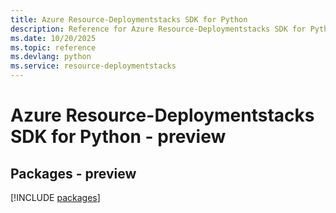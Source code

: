 ```yaml
---
title: Azure Resource-Deploymentstacks SDK for Python
description: Reference for Azure Resource-Deploymentstacks SDK for Python
ms.date: 10/20/2025
ms.topic: reference
ms.devlang: python
ms.service: resource-deploymentstacks
---
```

# Azure Resource-Deploymentstacks SDK for Python - preview
## Packages - preview
[!INCLUDE [packages](resource-deploymentstacks-index.md)]
